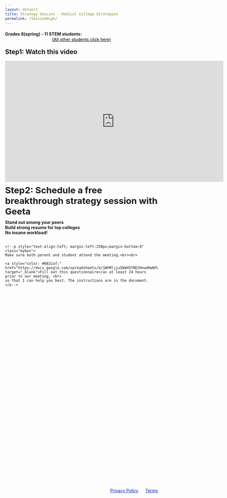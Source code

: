 ```yaml
---
layout: default
title: Strategy Session - Radical College Strategies
permalink: /SessionHigh/
---
```


<sectionpd>
<h4 style="margin-bottom:1px">Grades 8(spring) - 11 STEM students:</h4>
<div class="license" style="text-align:center;margin-bottom:20px;font-size:14px;"><a style="color:black;" href="/YourJourney2">(All other students click here)</a></div>
<h2 style="margin-top:0px;">Step1: Watch this video</h2>

<iframe src="https://www.youtube.com/embed/rM7I2bVjvH4" class="center" scrolling="no" allowfullscreen="" width="720" height="400" frameborder="0" sandbox="allow-forms allow-scripts allow-pointer-lock allow-same-origin allow-top-navigation"></iframe>

</sectionpd>

<sectionpd>
<h2 style="font-size: 29px;margin-top:10px;margin-bottom:10px">Step2: Schedule a free breakthrough strategy session with Geeta</h2>
<div class="row3">
<div><b>Stand out among your peers</b></div>
<div><b>Build strong resume for top colleges</b></div>
<div><b>No insane workload!&nbsp;&nbsp;&nbsp;&nbsp;&nbsp;&nbsp;</b></div>
</div>
<br>

    <!--p style="text-align:left; margin-left:250px;margin-bottom:0" class="mybox">
    Make sure both parent and student attend the meeting.<br><br>

    <a style="color: #0821af;" href="https://docs.google.com/spreadsheets/d/1WhMljju5bW45TNDJHnw4HwNfwP2gTt8ckxB07rz5kec/edit#gid=0"  target="_blank">Fill out this questionnaire</a> at least 24 hours prior to our meeting, <br> 
    so that I can help you best. The instructions are in the document.
    </p-->

<!-- Show personal calendar as busy on business calendar:
     https://medium.com/@willroman/auto-block-time-on-your-work-google-calendar-for-your-personal-events-2a752ae91dab -->
<!-- Calendly inline widget begin -->
<div class="calendly-inline-widget" data-url="https://calendly.com/geeta-radical/college-strategies?background_color=eff3fd" style="min-width:320px;height:650px;margin-top:0px;"></div>
<script type="text/javascript" src="https://assets.calendly.com/assets/external/widget.js" async></script>
<!-- Calendly inline widget end -->
</sectionpd>

<div class="license" style="float:right">
<a href="/Privacy" target="_blank" style="color: #0821af;">Privacy Policy</a>
&nbsp;&nbsp;&nbsp;&nbsp;
<a href="/Terms" target="_blank" style="color: #0821af;">Terms</a>
<br>
<br>
</div>

